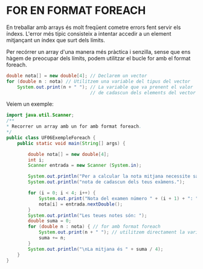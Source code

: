 # FOR EN FORMAT FOREACH

En treballar amb arrays és molt freqüent cometre errors fent servir els índexs. L'error més típic consisteix a intentar accedir a un element mitjançant un índex que surt dels límits.

Per recórrer un array d'una manera més pràctica i senzilla, sense que ens hàgem de preocupar dels límits, podem utilitzar el bucle for amb el format foreach.

```java
double nota[] = new double[4]; // Declarem un vector
for (double n : nota) // Utilitzem una variable del tipus del vector
    System.out.print(n + " "); // La variable que va prenent el valor
                               // de cadascun dels elements del vector
```

Veiem un exemple:

```java
import java.util.Scanner;
/**
* Recorrer un array amb un for amb format foreach.
*/
public class UF06ExempleForeach {
    public static void main(String[] args) {

        double nota[] = new double[4];
        int i;
        Scanner entrada = new Scanner (System.in);

        System.out.println("Per a calcular la nota mitjana necessite saber la ");
        System.out.println("nota de cadascun dels teus exàmens.");

        for (i = 0; i < 4; i++) {
            System.out.print("Nota del examen número " + (i + 1) + ": ");
            nota[i] = entrada.nextDouble();
        }
        System.out.println("Les teues notes són: ");
        double suma = 0;
        for (double n : nota) { // for amb format foreach
            System.out.print(n + " "); // utilitzem directament la variable n
            suma += n;
        }
        System.out.println("\nLa mitjana és " + suma / 4);
    }
}
```
